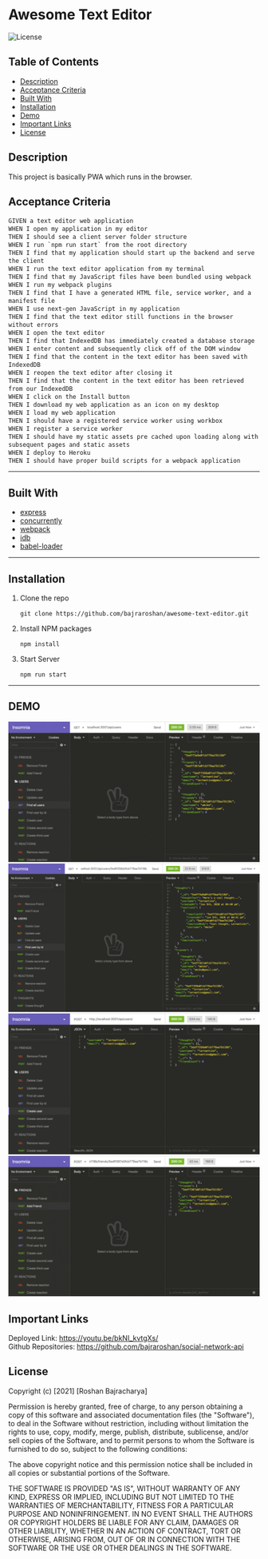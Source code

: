 # Awesome Text Editor

![License](https://img.shields.io/badge/Licence-MIT-blue)

## Table of Contents
- [Description](#description)
- [Acceptance Criteria](#acceptance-criteria)
- [Built With](#installation)
- [Installation](#installation)
- [Demo](#demo)
- [Important Links](#important-links)
- [License](#license)

## Description
This project is basically PWA which runs in the browser.

## Acceptance Criteria
```
GIVEN a text editor web application
WHEN I open my application in my editor
THEN I should see a client server folder structure
WHEN I run `npm run start` from the root directory
THEN I find that my application should start up the backend and serve the client
WHEN I run the text editor application from my terminal
THEN I find that my JavaScript files have been bundled using webpack
WHEN I run my webpack plugins
THEN I find that I have a generated HTML file, service worker, and a manifest file
WHEN I use next-gen JavaScript in my application
THEN I find that the text editor still functions in the browser without errors
WHEN I open the text editor
THEN I find that IndexedDB has immediately created a database storage
WHEN I enter content and subsequently click off of the DOM window
THEN I find that the content in the text editor has been saved with IndexedDB
WHEN I reopen the text editor after closing it
THEN I find that the content in the text editor has been retrieved from our IndexedDB
WHEN I click on the Install button
THEN I download my web application as an icon on my desktop
WHEN I load my web application
THEN I should have a registered service worker using workbox
WHEN I register a service worker
THEN I should have my static assets pre cached upon loading along with subsequent pages and static assets
WHEN I deploy to Heroku
THEN I should have proper build scripts for a webpack application
```
------------------------------------------------------------------------------

## Built With

* [express](https://expressjs.com/)
* [concurrently](https://www.npmjs.com/package/concurrently)
* [webpack](https://webpack.js.org/)
* [idb](https://www.npmjs.com/package/idb)
* [babel-loader](https://www.npmjs.com/package/babel-loader)

------------------------------------------------------------------------------

## Installation
1. Clone the repo
   ```
   git clone https://github.com/bajraroshan/awesome-text-editor.git
   ```
2. Install NPM packages
   ```
   npm install
   ```
3. Start Server
   ```
   npm run start
   ```

------------------------------------------------------------------------------

## DEMO

![Demo 1](https://raw.githubusercontent.com/bajraroshan/social-network-api/master/images/18-nosql-homework-demo-01.gif)
![Demo 2](https://raw.githubusercontent.com/bajraroshan/social-network-api/master/images/18-nosql-homework-demo-02.gif)
![Demo 3](https://raw.githubusercontent.com/bajraroshan/social-network-api/master/images/18-nosql-homework-demo-03.gif)
![Demo 4](https://raw.githubusercontent.com/bajraroshan/social-network-api/master/images/18-nosql-homework-demo-04.gif)

## Important Links
Deployed Link: https://youtu.be/bkNI_kvtgXs/<br/>
Github Repositories: https://github.com/bajraroshan/social-network-api

## License
Copyright (c) [2021] [Roshan Bajracharya]

Permission is hereby granted, free of charge, to any person obtaining a copy
of this software and associated documentation files (the "Software"), to deal
in the Software without restriction, including without limitation the rights
to use, copy, modify, merge, publish, distribute, sublicense, and/or sell
copies of the Software, and to permit persons to whom the Software is
furnished to do so, subject to the following conditions:

The above copyright notice and this permission notice shall be included in all
copies or substantial portions of the Software.

THE SOFTWARE IS PROVIDED "AS IS", WITHOUT WARRANTY OF ANY KIND, EXPRESS OR
IMPLIED, INCLUDING BUT NOT LIMITED TO THE WARRANTIES OF MERCHANTABILITY,
FITNESS FOR A PARTICULAR PURPOSE AND NONINFRINGEMENT. IN NO EVENT SHALL THE
AUTHORS OR COPYRIGHT HOLDERS BE LIABLE FOR ANY CLAIM, DAMAGES OR OTHER
LIABILITY, WHETHER IN AN ACTION OF CONTRACT, TORT OR OTHERWISE, ARISING FROM,
OUT OF OR IN CONNECTION WITH THE SOFTWARE OR THE USE OR OTHER DEALINGS IN THE
SOFTWARE.
